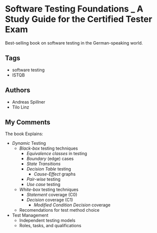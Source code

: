 # Software Testing Foundations _ A Study Guide for the Certified Tester Exam
Best-selling book on software testing in the German-speaking world.

## Tags
- software testing
- ISTQB

## Authors

- Andreas Spillner
- Tilo Linz

## My Comments
The book Explains:
- _Dynamic_ Testing
  - _Black-box_ testing techniques
    - _Equivalence classes_ in testing
    - _Boundary_ (edge) cases
    - _State Transitions_
    - _Decision Table_ testing
      - _Cause-Effect_ graphs
    - _Pair-wise_ testing
    - _Use case_ testing
  - _White-box_ testing techniques
    - _Statement_ coverage (C0)
    - _Decision_ coverage (C1)
      - _Modified Condition Decision_ coverage
  - Recomendations for test method choice
- Test Management
  - Independent testing models
  - Roles, tasks, and qualifications

